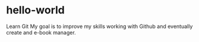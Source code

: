 # hello-world
Learn Git 
My goal is to improve my skills working with Github and eventually create and e-book manager.
